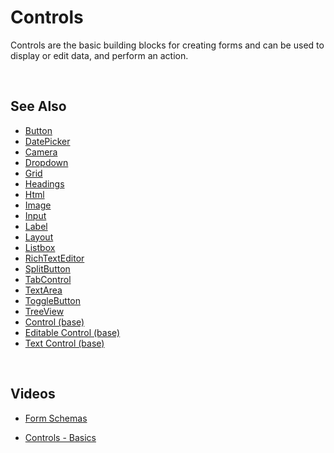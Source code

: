 
# Controls

Controls are the basic building blocks for creating forms and can be used to display or edit data, and perform an action.

<br/>

## See Also

- [Button](controls/button.md)
- [DatePicker](controls/datepicker.md)
- [Camera](controls/camera.md)
- [Dropdown](controls/dropdown.md)
- [Grid](controls/grid.md)
- [Headings](controls/headings.md)
- [Html](controls/html.md)
- [Image](controls/image.md)
- [Input](controls/input.md)
- [Label](controls/label.md)
- [Layout](controls/layout.md)
- [Listbox](controls/listbox.md)
- [RichTextEditor](controls/richtexteditor.md)
- [SplitButton](controls/splitbutton.md)
- [TabControl](controls/tabcontrol.md)
- [TextArea](controls/textarea.md)
- [ToggleButton](controls/togglebutton.md)
- [TreeView](controls/treeview.md)
- [Control (base)](controls/control.md)
- [Editable Control (base)](controls/editablecontrol.md)
- [Text Control (base)](controls/textcontrol.md)

<br/>

## Videos

- [Form Schemas](../../../videos/formschemas.md)

- [Controls - Basics](https://profitbasedocs.blob.core.windows.net/videos/Form%20Schema%20-%20Input%20Element.mp4)
